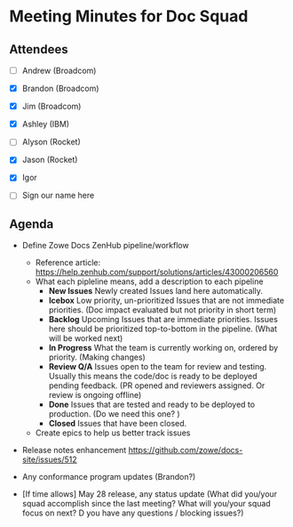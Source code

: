 # Meeting Minutes for Doc Squad

## Attendees

- [  ] Andrew (Broadcom)
- [x] Brandon (Broadcom)
- [x] Jim (Broadcom)
- [x] Ashley (IBM)
- [ ] Alyson (Rocket)
- [x] Jason (Rocket)
- [x] Igor
- [ ] Sign our name here


## Agenda 

- Define Zowe Docs ZenHub pipeline/workflow 
  - Reference article: https://help.zenhub.com/support/solutions/articles/43000206560
  - What each pipleline means, add a description to each pipeline
    - **New Issues** Newly created Issues land here automatically. 
    - **Icebox**	Low priority, un-prioritized Issues that are not immediate priorities. (Doc impact evaluated but not priority in short term)
    - **Backlog**	Upcoming Issues that are immediate priorities. Issues here should be prioritized top-to-bottom in the pipeline. (What will be worked next)
    - **In Progress**	What the team is currently working on, ordered by priority. (Making changes)
    - **Review Q/A**	Issues open to the team for review and testing. Usually this means the code/doc is ready to be deployed pending feedback.  (PR opened and reviewers assigned. Or review is ongoing offline)
    - **Done**	Issues that are tested and ready to be deployed to production. (Do we need this one? )
	- **Closed** Issues that have been closed.
  - Create epics to help us better track issues

- Release notes enhancement
  https://github.com/zowe/docs-site/issues/512

- Any conformance program updates (Brandon?)

- [If time allows] May 28 release, any status update (What did you/your squad accomplish since the last meeting? What will you/your squad focus on next? D you have any questions / blocking issues?)














